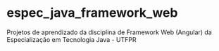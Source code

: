 # espec_java_framework_web
Projetos de aprendizado da disciplina de Framework Web (Angular) da Especialização em Tecnologia Java - UTFPR
